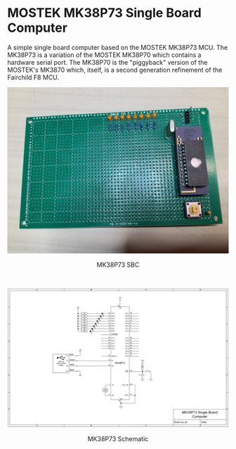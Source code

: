 # MOSTEK MK38P73 Single Board Computer
A simple single board computer based on the MOSTEK MK38P73 MCU. The MK38P73 is a variation of the MOSTEK MK38P70 which contains a hardware serial port. The MK38P70 is the "piggyback" version of the MOSTEK's MK3870 which, itself, is a second generation refinement of the Fairchild F8 MCU.
<p align="center"><img src="/images/MK38P73 SBC Photo.JPG"/>
<p align="center">MK38P73 SBC</p><br>
<p align="center"><img src="/images/MK38P73 SBC.jpg"/>
<p align="center">MK38P73 Schematic</p><br>
